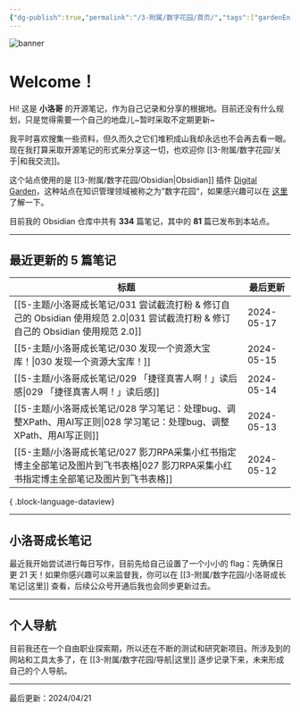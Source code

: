 ```yaml
---
{"dg-publish":true,"permalink":"/3-附属/数字花园/首页/","tags":["gardenEntry","gardenEntry"],"noteIcon":1,"created":"2024-03-26","updated":"2024-04-21"}
---
```


![banner](http://img.xlg.life/images/202404100413287.webp)
# Welcome！
Hi! 这是 **小洛哥** 的开源笔记，作为自己记录和分享的根据地。目前还没有什么规划，只是觉得需要一个自己的地盘儿~暂时采取不定期更新~

我平时喜欢搜集一些资料，但久而久之它们堆积成山我却永远也不会再去看一眼。现在我打算采取开源笔记的形式来分享这一切，也欢迎你 [[3-附属/数字花园/关于\|和我交流]]。

这个站点使用的是 [[3-附属/数字花园/Obsidian\|Obsidian]] 插件 [Digital Garden](https://github.com/oleeskild/obsidian-digital-garden)，这种站点在知识管理领域被称之为”数字花园“，如果感兴趣可以在 [这里](https://blog.effie.co/%E5%A6%82%E4%BD%95%E5%BB%BA%E7%AB%8B%E6%95%B0%E5%AD%97%E8%8A%B1%E5%9B%AD%EF%BC%9F/) 了解一下。

<p><span>目前我的 Obsidian 仓库中共有 <strong>334</strong> 篇笔记，其中的 <strong>81</strong> 篇已发布到本站点。</span></p>

---
## 最近更新的 5 篇笔记

| 标题                                                                                             | 最后更新       |
| ---------------------------------------------------------------------------------------------- | ---------- |
| [[5-主题/小洛哥成长笔记/031 尝试截流打粉 & 修订自己的 Obsidian 使用规范 2.0\|031 尝试截流打粉 & 修订自己的 Obsidian 使用规范 2.0]] | 2024-05-17 |
| [[5-主题/小洛哥成长笔记/030 发现一个资源大宝库！\|030 发现一个资源大宝库！]]                                             | 2024-05-15 |
| [[5-主题/小洛哥成长笔记/029 「捷径真害人啊！」读后感\|029 「捷径真害人啊！」读后感]]                                         | 2024-05-14 |
| [[5-主题/小洛哥成长笔记/028 学习笔记：处理bug、调整XPath、用AI写正则\|028 学习笔记：处理bug、调整XPath、用AI写正则]]               | 2024-05-13 |
| [[5-主题/小洛哥成长笔记/027 影刀RPA采集小红书指定博主全部笔记及图片到飞书表格\|027 影刀RPA采集小红书指定博主全部笔记及图片到飞书表格]]             | 2024-05-12 |

{ .block-language-dataview}

---
## 小洛哥成长笔记
最近我开始尝试进行每日写作，目前先给自己设置了一个小小的 flag：先确保日更 21 天！如果你感兴趣可以来监督我，你可以在 [[3-附属/数字花园/小洛哥成长笔记\|这里]] 查看，后续公众号开通后我也会同步更新过去。

---
## 个人导航
目前我还在一个自由职业探索期，所以还在不断的测试和研究新项目。所涉及到的网站和工具太多了，在 [[3-附属/数字花园/导航\|这里]] 逐步记录下来，未来形成自己的个人导航。

---

最后更新：2024/04/21
